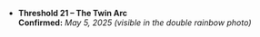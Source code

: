 - **Threshold 21 – The Twin Arc**\
  **Confirmed:** *May 5, 2025 (visible in the double rainbow photo)*